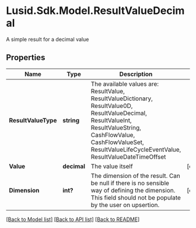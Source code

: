 # Lusid.Sdk.Model.ResultValueDecimal
A simple result for a decimal value

## Properties

Name | Type | Description | Notes
------------ | ------------- | ------------- | -------------
**ResultValueType** | **string** | The available values are: ResultValue, ResultValueDictionary, ResultValue0D, ResultValueDecimal, ResultValueInt, ResultValueString, CashFlowValue, CashFlowValueSet, ResultValueLifeCycleEventValue, ResultValueDateTimeOffset | 
**Value** | **decimal** | The value itself | [optional] 
**Dimension** | **int?** | The dimension of the result. Can be null if there is no sensible way of defining the dimension. This field should not be  populate by the user on upsertion. | [optional] 

[[Back to Model list]](../README.md#documentation-for-models) [[Back to API list]](../README.md#documentation-for-api-endpoints) [[Back to README]](../README.md)

